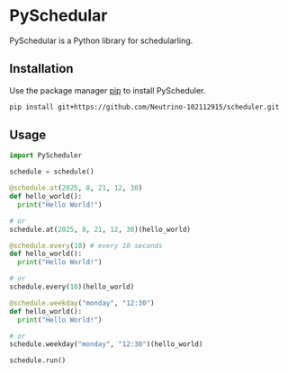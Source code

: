 # PySchedular

PySchedular is a Python library for schedularling.

## Installation

Use the package manager [pip](https://pip.pypa.io/en/stable/) to install PyScheduler.

```bash
pip install git+https://github.com/Neutrino-102112915/scheduler.git
```

## Usage

```python
import PyScheduler

schedule = schedule()

@schedule.at(2025, 8, 21, 12, 30)
def hello_world():
  print("Hello World!")

# or
schedule.at(2025, 8, 21, 12, 30)(hello_world)

@schedule.every(10) # every 10 seconds
def hello_world():
  print("Hello World!")

# or
schedule.every(10)(hello_world)

@schedule.weekday("monday", "12:30")
def hello_world():
  print("Hello World!")

# or
schedule.weekday("monday", "12:30")(hello_world)

schedule.run()
```
